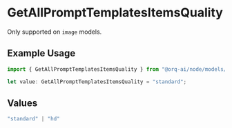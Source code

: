 # GetAllPromptTemplatesItemsQuality

Only supported on `image` models.

## Example Usage

```typescript
import { GetAllPromptTemplatesItemsQuality } from "@orq-ai/node/models/operations";

let value: GetAllPromptTemplatesItemsQuality = "standard";
```

## Values

```typescript
"standard" | "hd"
```